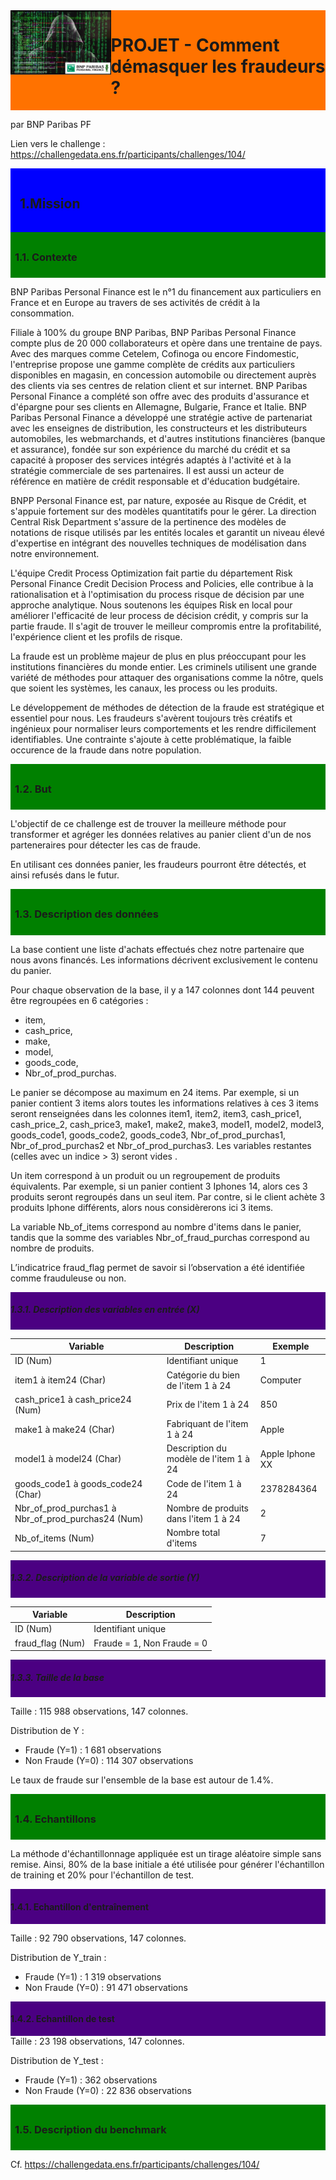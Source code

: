 <div style="display: flex; background-color: RGB(255,114,0);" >
<div>
<img src="fraudeur_-_BNPP_PF_-_finale.jpg" width="300"/>
</div>

# PROJET - Comment démasquer les fraudeurs ? 
</div>

par BNP Paribas PF

Lien vers le challenge : https://challengedata.ens.fr/participants/challenges/104/


<div style="display: flex; background-color: Blue; padding: 15px;" >

## 1.Mission
</div>

<div style="display: flex; background-color: Green; padding: 7px;" >

### 1.1. Contexte
</div>

BNP Paribas Personal Finance est le n°1 du financement aux particuliers en France et en Europe au travers de ses activités de crédit à la consommation.

Filiale à 100% du groupe BNP Paribas, BNP Paribas Personal Finance compte plus de 20 000 collaborateurs et opère dans une trentaine de pays. Avec des marques comme Cetelem, Cofinoga ou encore Findomestic, l'entreprise propose une gamme complète de crédits aux particuliers disponibles en magasin, en concession automobile ou directement auprès des clients via ses centres de relation client et sur internet. BNP Paribas Personal Finance a complété son offre avec des produits d'assurance et d'épargne pour ses clients en Allemagne, Bulgarie, France et Italie. BNP Paribas Personal Finance a développé une stratégie active de partenariat avec les enseignes de distribution, les constructeurs et les distributeurs automobiles, les webmarchands, et d'autres institutions financières (banque et assurance), fondée sur son expérience du marché du crédit et sa capacité à proposer des services intégrés adaptés à l'activité et à la stratégie commerciale de ses partenaires. Il est aussi un acteur de référence en matière de crédit responsable et d'éducation budgétaire.

BNPP Personal Finance est, par nature, exposée au Risque de Crédit, et s'appuie fortement sur des modèles quantitatifs pour le gérer. La direction Central Risk Department s'assure de la pertinence des modèles de notations de risque utilisés par les entités locales et garantit un niveau élevé d'expertise en intégrant des nouvelles techniques de modélisation dans notre environnement.

L'équipe Credit Process Optimization fait partie du département Risk Personal Finance Credit Decision Process and Policies, elle contribue à la rationalisation et à l'optimisation du process risque de décision par une approche analytique. Nous soutenons les équipes Risk en local pour améliorer l'efficacité de leur process de décision crédit, y compris sur la partie fraude. Il s'agit de trouver le meilleur compromis entre la profitabilité, l'expérience client et les profils de risque.

La fraude est un problème majeur de plus en plus préoccupant pour les institutions financières du monde entier. Les criminels utilisent une grande variété de méthodes pour attaquer des organisations comme la nôtre, quels que soient les systèmes, les canaux, les process ou les produits.

Le développement de méthodes de détection de la fraude est stratégique et essentiel pour nous. Les fraudeurs s'avèrent toujours très créatifs et ingénieux pour normaliser leurs comportements et les rendre difficilement identifiables. Une contrainte s'ajoute à cette problématique, la faible occurence de la fraude dans notre population.


<div style="display: flex; background-color: Green; padding: 7px;" >

### 1.2. But 
</div>

L'objectif de ce challenge est de trouver la meilleure méthode pour transformer et agréger les données relatives au panier client d'un de nos parteneraires pour détecter les cas de fraude.

En utilisant ces données panier, les fraudeurs pourront être détectés, et ainsi refusés dans le futur.

<div style="display: flex; background-color: Green; padding: 7px;" >

### 1.3. Description des données
</div>

La base contient une liste d'achats effectués chez notre partenaire que nous avons financés. Les informations décrivent exclusivement le contenu du panier.

Pour chaque observation de la base, il y a 147 colonnes dont 144 peuvent être regroupées en 6 catégories :

- item,
- cash_price,
- make,
- model,
- goods_code,
- Nbr_of_prod_purchas.

Le panier se décompose au maximum en 24 items. Par exemple, si un panier contient 3 items alors toutes les informations relatives à ces 3 items seront renseignées dans les colonnes item1, item2, item3, cash_price1, cash_price_2, cash_price3, make1, make2, make3, model1, model2, model3, goods_code1, goods_code2, goods_code3, Nbr_of_prod_purchas1, Nbr_of_prod_purchas2 et Nbr_of_prod_purchas3. Les variables restantes (celles avec un indice > 3) seront vides .

Un item correspond à un produit ou un regroupement de produits équivalents. Par exemple, si un panier contient 3 Iphones 14, alors ces 3 produits seront regroupés dans un seul item. Par contre, si le client achète 3 produits Iphone différents, alors nous considèrerons ici 3 items.

La variable Nb_of_items correspond au nombre d'items dans le panier, tandis que la somme des variables Nbr_of_fraud_purchas correspond au nombre de produits.

L’indicatrice fraud_flag permet de savoir si l’observation a été identifiée comme frauduleuse ou non.

<div style="display: flex; background-color: indigo;" >

##### 1.3.1. Description des variables en entrée (X)
</div>

|Variable 	|Description 	|Exemple    |
|-----------|---------------|----------------------------------------------------------------------|
|ID (Num) 	|Identifiant unique| 	1|
|item1 à item24 (Char)|Catégorie du bien de l'item 1 à 24 |Computer|
|cash_price1 à cash_price24 (Num)|Prix de l'item 1 à 24 |850|
|make1 à make24 (Char)|	Fabriquant de l'item 1 à 24|Apple|
|model1 à model24 (Char)|Description du modèle de l'item 1 à 24 |Apple Iphone XX|
|goods_code1 à goods_code24 (Char)|Code de l'item 1 à 24|2378284364|
|Nbr_of_prod_purchas1 à Nbr_of_prod_purchas24 (Num)|Nombre de produits dans l'item 1 à 24|2|
|Nb_of_items (Num) |Nombre total d'items|7|

<div style="display: flex; background-color: indigo;" >

##### 1.3.2. Description de la variable de sortie (Y)
</div>

|Variable|Description|
|-----------|---------------|
|ID (Num) |	Identifiant unique|
|fraud_flag (Num) |	Fraude = 1, Non Fraude = 0|

<div style="display: flex; background-color: indigo;" >

##### 1.3.3. Taille de la base
</div>

Taille : 115 988 observations, 147 colonnes.

Distribution de Y :

- Fraude (Y=1) : 1 681 observations
- Non Fraude (Y=0) : 114 307 observations

Le taux de fraude sur l'ensemble de la base est autour de 1.4%.

<div style="display: flex; background-color: Green; padding: 7px;" >

### 1.4. Echantillons 
</div>

La méthode d'échantillonnage appliquée est un tirage aléatoire simple sans remise. Ainsi, 80% de la base initiale a été utilisée pour générer l'échantillon de training et 20% pour l'échantillon de test.

<div style="display: flex; background-color: indigo;" >

#### 1.4.1. Echantillon d'entraînement
</div>

Taille : 92 790 observations, 147 colonnes.

Distribution de Y_train :

- Fraude (Y=1) : 1 319 observations
- Non Fraude (Y=0) : 91 471 observations

<div style="display: flex; background-color: indigo;" >

#### 1.4.2. Echantillon de test
</div>
Taille : 23 198 observations, 147 colonnes.

Distribution de Y_test :

- Fraude (Y=1) : 362 observations
- Non Fraude (Y=0) : 22 836 observations

<div style="display: flex; background-color: Green; padding: 7px;" >

### 1.5. Description du benchmark
</div>

Cf. https://challengedata.ens.fr/participants/challenges/104/